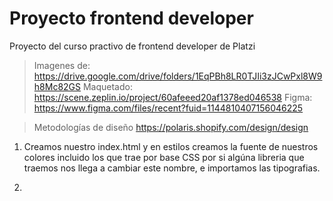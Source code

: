 # Proyecto frontend developer
Proyecto del curso practivo de frontend developer de Platzi
> Imagenes de: https://drive.google.com/drive/folders/1EqPBh8LR0TJIi3zJCwPxl8W9h8Mc82GS
> Maquetado: https://scene.zeplin.io/project/60afeeed20af1378ed046538
> Figma: https://www.figma.com/files/recent?fuid=1144810407156046225

> Metodologías de diseño https://polaris.shopify.com/design/design

1. Creamos nuestro index.html y en estilos creamos la fuente de nuestros colores incluido los que trae por base CSS por si algúna libreria que traemos nos llega a cambiar este nombre, e importamos las tipografias.

2.

